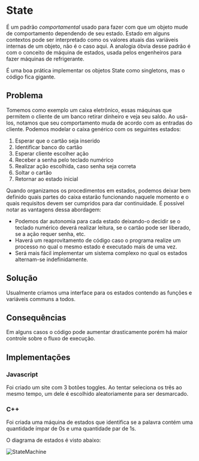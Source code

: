 # State

É um padrão *comportamental* usado para fazer com que um objeto mude de comportamento dependendo de seu estado. Estado em alguns contextos pode ser interpretado como os valores atuais das variáveis internas de um objeto, não é o caso aqui. A analogia óbvia desse padrão é com o conceito de máquina de estados, usada pelos engenheiros para fazer máquinas de refrigerante.

É uma boa prática implementar os objetos State como singletons, mas o código fica gigante.

## Problema

Tomemos como exemplo um caixa eletrônico, essas máquinas que permitem o cliente de um banco retirar dinheiro e veja seu saldo. Ao usá-los, notamos que seu comportamento muda de acordo com as entradas do cliente. Podemos modelar o caixa genérico com os seguintes estados:

1. Esperar que o cartão seja inserido
1. Identificar banco do cartão
1. Esperar cliente escolher ação
1. Receber a senha pelo teclado numérico
1. Realizar ação escolhida, caso senha seja correta
1. Soltar o cartão
1. Retornar ao estado inicial

Quando organizamos os procedimentos em estados, podemos deixar bem definido quais partes do caixa estarão funcionando naquele momento e o quais requisitos devem ser cumpridos para dar continuidade. É possível notar as vantagens dessa abordagem:

- Podemos dar autonomia para cada estado deixando-o decidir se o teclado numérico deverá realizar leitura, se o cartão pode ser liberado, se a ação requer senha, etc.
- Haverá um reaprovitamento de código caso o programa realize um processo no qual o mesmo estado é executado mais de uma vez.
- Será mais fácil implementar um sistema complexo no qual os estados alternam-se indefinidamente.

## Solução

Usualmente criamos uma interface para os estados contendo as funções e variáveis communs a todos.

## Consequências

Em alguns casos o código pode aumentar drasticamente porém há maior controle sobre o fluxo de execução.

## Implementações

### Javascript

Foi criado um site com 3 botões toggles. Ao tentar seleciona os três ao mesmo tempo, um dele é escolhido aleatoriamente para ser desmarcado.

### C++

Foi criada uma máquina de estados que identifica se a palavra contém uma quantidade ímpar de 0s e uma quantidade par de 1s.

O diagrama de estados é visto abaixo:

![StateMachine](https://imgur.com/a/3NDhX03)
